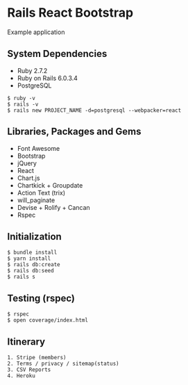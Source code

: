 # Rails React Bootstrap

Example application


## System Dependencies

* Ruby 2.7.2
* Ruby on Rails 6.0.3.4
* PostgreSQL
```
$ ruby -v
$ rails -v
$ rails new PROJECT_NAME -d=postgresql --webpacker=react
```


## Libraries, Packages and Gems
* Font Awesome
* Bootstrap
* jQuery
* React
* Chart.js
* Chartkick + Groupdate
* Action Text (trix)
* will_paginate
* Devise + Rolify + Cancan
* Rspec


## Initialization

```
$ bundle install
$ yarn install
$ rails db:create
$ rails db:seed
$ rails s
```


## Testing (rspec)

```
$ rspec
$ open coverage/index.html
```


## Itinerary

```
1. Stripe (members)
2. Terms / privacy / sitemap(status)
3. CSV Reports
4. Heroku
```
